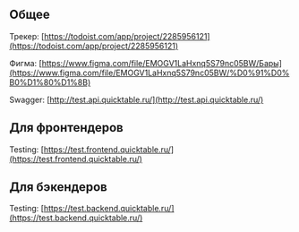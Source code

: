 ## Общее
Трекер: [https://todoist.com/app/project/2285956121](https://todoist.com/app/project/2285956121)

Фигма: [https://www.figma.com/file/EMOGV1LaHxnq5S79nc05BW/Бары](https://www.figma.com/file/EMOGV1LaHxnq5S79nc05BW/%D0%91%D0%B0%D1%80%D1%8B)

Swagger: [http://test.api.quicktable.ru/](http://test.api.quicktable.ru/)

## Для фронтендеров
Testing: [https://test.frontend.quicktable.ru/](https://test.frontend.quicktable.ru/)

## Для бэкендеров
Testing: [https://test.backend.quicktable.ru/](https://test.backend.quicktable.ru/)
